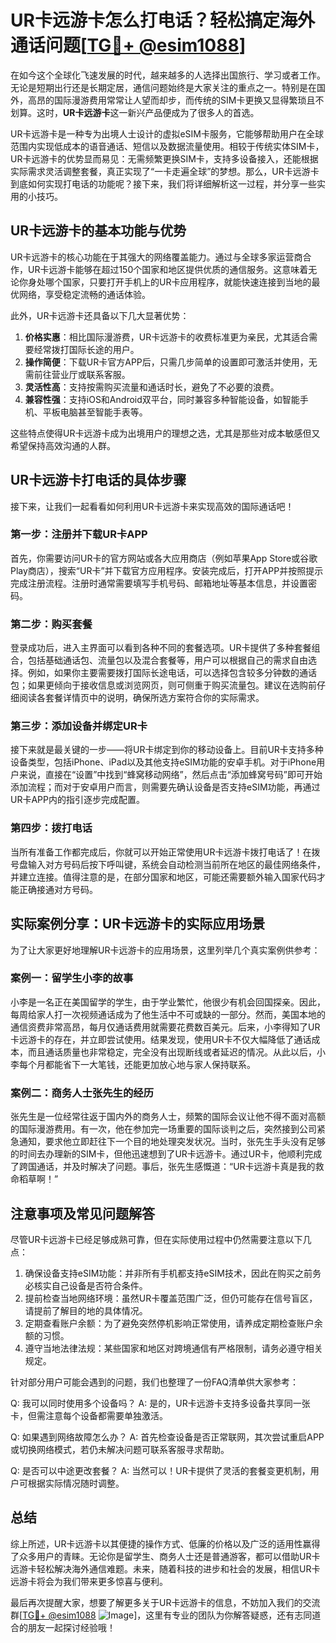 # UR卡远游卡怎么打电话？轻松搞定海外通话问题[[TG💪+ @esim1088](https://t.me/s/esim1088)]

在如今这个全球化飞速发展的时代，越来越多的人选择出国旅行、学习或者工作。无论是短期出行还是长期定居，通信问题始终是大家关注的重点之一。特别是在国外，高昂的国际漫游费用常常让人望而却步，而传统的SIM卡更换又显得繁琐且不划算。这时，**UR卡远游卡**这一新兴产品便成为了很多人的首选。

UR卡远游卡是一种专为出境人士设计的虚拟eSIM卡服务，它能够帮助用户在全球范围内实现低成本的语音通话、短信以及数据流量使用。相较于传统实体SIM卡，UR卡远游卡的优势显而易见：无需频繁更换SIM卡，支持多设备接入，还能根据实际需求灵活调整套餐，真正实现了“一卡走遍全球”的梦想。那么，UR卡远游卡到底如何实现打电话的功能呢？接下来，我们将详细解析这一过程，并分享一些实用的小技巧。

## UR卡远游卡的基本功能与优势

UR卡远游卡的核心功能在于其强大的网络覆盖能力。通过与全球多家运营商合作，UR卡远游卡能够在超过150个国家和地区提供优质的通信服务。这意味着无论你身处哪个国家，只要打开手机上的UR卡应用程序，就能快速连接到当地的最优网络，享受稳定流畅的通话体验。

此外，UR卡远游卡还具备以下几大显著优势：

1. **价格实惠**：相比国际漫游费，UR卡远游卡的收费标准更为亲民，尤其适合需要经常拨打国际长途的用户。
2. **操作简便**：下载UR卡官方APP后，只需几步简单的设置即可激活并使用，无需前往营业厅或联系客服。
3. **灵活性高**：支持按需购买流量和通话时长，避免了不必要的浪费。
4. **兼容性强**：支持iOS和Android双平台，同时兼容多种智能设备，如智能手机、平板电脑甚至智能手表等。

这些特点使得UR卡远游卡成为出境用户的理想之选，尤其是那些对成本敏感但又希望保持高效沟通的人群。

## UR卡远游卡打电话的具体步骤

接下来，让我们一起看看如何利用UR卡远游卡来实现高效的国际通话吧！

### 第一步：注册并下载UR卡APP

首先，你需要访问UR卡的官方网站或各大应用商店（例如苹果App Store或谷歌Play商店），搜索“UR卡”并下载官方应用程序。安装完成后，打开APP并按照提示完成注册流程。注册时通常需要填写手机号码、邮箱地址等基本信息，并设置密码。

### 第二步：购买套餐

登录成功后，进入主界面可以看到各种不同的套餐选项。UR卡提供了多种套餐组合，包括基础通话包、流量包以及混合套餐等，用户可以根据自己的需求自由选择。例如，如果你主要需要拨打国际长途电话，可以选择包含较多分钟数的通话包；如果更倾向于接收信息或浏览网页，则可侧重于购买流量包。建议在选购前仔细阅读各套餐详情页中的说明，确保所选方案符合你的实际需求。

### 第三步：添加设备并绑定UR卡

接下来就是最关键的一步——将UR卡绑定到你的移动设备上。目前UR卡支持多种设备类型，包括iPhone、iPad以及其他支持eSIM功能的安卓手机。对于iPhone用户来说，直接在“设置”中找到“蜂窝移动网络”，然后点击“添加蜂窝号码”即可开始添加流程；而对于安卓用户而言，则需要先确认设备是否支持eSIM功能，再通过UR卡APP内的指引逐步完成配置。

### 第四步：拨打电话

当所有准备工作都完成后，你就可以开始正常使用UR卡远游卡拨打电话了！在拨号盘输入对方号码后按下呼叫键，系统会自动检测当前所在地区的最佳网络条件，并建立连接。值得注意的是，在部分国家和地区，可能还需要额外输入国家代码才能正确接通对方号码。

## 实际案例分享：UR卡远游卡的实际应用场景

为了让大家更好地理解UR卡远游卡的应用场景，这里列举几个真实案例供参考：

### 案例一：留学生小李的故事

小李是一名正在美国留学的学生，由于学业繁忙，他很少有机会回国探亲。因此，每周给家人打一次视频通话成为了他生活中不可或缺的一部分。然而，美国本地的通信资费非常高昂，每月仅通话费用就需要花费数百美元。后来，小李得知了UR卡远游卡的存在，并立即尝试使用。结果发现，使用UR卡不仅大幅降低了通话成本，而且通话质量也非常稳定，完全没有出现断线或者延迟的情况。从此以后，小李每个月都能省下一大笔钱，还能更加放心地与家人保持联系。

### 案例二：商务人士张先生的经历

张先生是一位经常往返于国内外的商务人士，频繁的国际会议让他不得不面对高额的国际漫游费用。有一次，他在参加完一场重要的国际谈判之后，突然接到公司紧急通知，要求他立即赶往下一个目的地处理突发状况。当时，张先生手头没有足够的时间去办理新的SIM卡，但他迅速想到了UR卡远游卡。通过UR卡，他顺利完成了跨国通话，并及时解决了问题。事后，张先生感慨道：“UR卡远游卡真是我的救命稻草啊！”

## 注意事项及常见问题解答

尽管UR卡远游卡已经足够成熟可靠，但在实际使用过程中仍然需要注意以下几点：

1. 确保设备支持eSIM功能：并非所有手机都支持eSIM技术，因此在购买之前务必核实自己设备是否符合条件。
2. 提前检查当地网络环境：虽然UR卡覆盖范围广泛，但仍可能存在信号盲区，请提前了解目的地的具体情况。
3. 定期查看账户余额：为了避免突然停机影响正常使用，请养成定期检查账户余额的习惯。
4. 遵守当地法律法规：某些国家和地区对跨境通信有严格限制，请务必遵守相关规定。

针对部分用户可能会遇到的问题，我们也整理了一份FAQ清单供大家参考：

Q: 我可以同时使用多个设备吗？
A: 是的，UR卡远游卡支持多设备共享同一张卡，但需注意每个设备都需要单独激活。

Q: 如果遇到网络故障怎么办？
A: 首先检查设备是否正常联网，其次尝试重启APP或切换网络模式，若仍未解决问题可联系客服寻求帮助。

Q: 是否可以中途更改套餐？
A: 当然可以！UR卡提供了灵活的套餐变更机制，用户可根据实际情况随时调整。

## 总结

综上所述，UR卡远游卡以其便捷的操作方式、低廉的价格以及广泛的适用性赢得了众多用户的青睐。无论你是留学生、商务人士还是普通游客，都可以借助UR卡远游卡轻松解决海外通信难题。未来，随着科技的进步和社会的发展，相信UR卡远游卡将会为我们带来更多惊喜与便利。

最后再次提醒大家，想要了解更多关于UR卡远游卡的信息，不妨加入我们的交流群[[TG💪+ @esim1088](https://t.me/s/esim1088) ![Image](https://i.postimg.cc/4NQfJmqS/Snipaste-2025-05-13-00-14-12.png)]，这里有专业的团队为你解答疑惑，还有志同道合的朋友一起探讨经验哦！